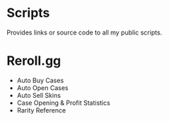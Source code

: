 # Scripts
Provides links or source code to all my public scripts.

# Reroll.gg

- Auto Buy Cases
- Auto Open Cases
- Auto Sell Skins
- Case Opening & Profit Statistics
- Rarity Reference
